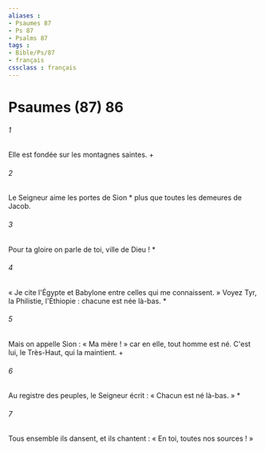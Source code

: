 ```yaml
---
aliases : 
- Psaumes 87
- Ps 87
- Psalms 87
tags : 
- Bible/Ps/87
- français
cssclass : français
---
```


# Psaumes (87) 86

###### 1
Elle est fondée sur les montagnes saintes. +
###### 2
Le Seigneur aime les portes de Sion * plus que toutes les demeures de Jacob.
###### 3
Pour ta gloire on parle de toi, ville de Dieu ! *
###### 4
« Je cite l'Égypte et Babylone entre celles qui me connaissent. » Voyez Tyr, la Philistie, l'Éthiopie : chacune est née là-bas. *
###### 5
Mais on appelle Sion : « Ma mère ! » car en elle, tout homme est né. C'est lui, le Très-Haut, qui la maintient. +
###### 6
Au registre des peuples, le Seigneur écrit : « Chacun est né là-bas. » *
###### 7
Tous ensemble ils dansent, et ils chantent : « En toi, toutes nos sources ! »

